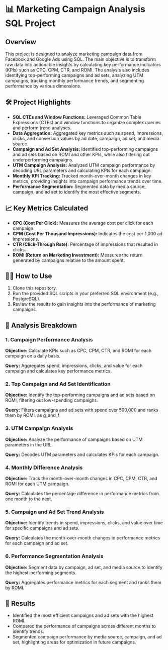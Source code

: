 # 📊 Marketing Campaign Analysis SQL Project

## Overview
This project is designed to analyze marketing campaign data from Facebook and Google Ads using SQL. The main objective is to transform raw data into actionable insights by calculating key performance indicators (KPIs) such as CPC, CPM, CTR, and ROMI. The analysis also includes identifying top-performing campaigns and ad sets, analyzing UTM campaigns, tracking monthly performance trends, and segmenting performance by various dimensions.

## 🛠️ Project Highlights
- **SQL CTEs and Window Functions:** Leveraged Common Table Expressions (CTEs) and window functions to organize complex queries and perform trend analyses.
- **Data Aggregation:** Aggregated key metrics such as spend, impressions, clicks, and conversion values by ad date, campaign, ad set, and media source.
- **Campaign and Ad Set Analysis:** Identified top-performing campaigns and ad sets based on ROMI and other KPIs, while also filtering out underperforming campaigns.
- **UTM Campaign Analysis:** Analyzed UTM campaign performance by decoding URL parameters and calculating KPIs for each campaign.
- **Monthly KPI Tracking:** Tracked month-over-month changes in key metrics, providing insights into campaign performance trends over time.
- **Performance Segmentation:** Segmented data by media source, campaign, and ad set to identify the most effective segments.

## 📈 Key Metrics Calculated
- **CPC (Cost Per Click):** Measures the average cost per click for each campaign.
- **CPM (Cost Per Thousand Impressions):** Indicates the cost per 1,000 ad impressions.
- **CTR (Click-Through Rate):** Percentage of impressions that resulted in clicks.
- **ROMI (Return on Marketing Investment):** Measures the return generated by campaigns relative to the amount spent.

## 🧑‍💻 How to Use
1. Clone this repository.
2. Run the provided SQL scripts in your preferred SQL environment (e.g., PostgreSQL).
3. Review the results to gain insights into the performance of marketing campaigns.

## 📝 Analysis Breakdown

### 1. Campaign Performance Analysis
**Objective:** Calculate KPIs such as CPC, CPM, CTR, and ROMI for each campaign on a daily basis.

**Query:** Aggregates spend, impressions, clicks, and value for each campaign and calculates key performance metrics.


### 2. Top Campaign and Ad Set Identification
**Objective:** Identify the top-performing campaigns and ad sets based on ROMI, filtering out low-spending campaigns.

**Query:** Filters campaigns and ad sets with spend over 500,000 and ranks them by ROMI.
														as g_and_f

### 3. UTM Campaign Analysis
**Objective:** Analyze the performance of campaigns based on UTM parameters in the URL.

**Query:** Decodes UTM parameters and calculates KPIs for each campaign.


### 4. Monthly Difference Analysis
**Objective:** Track the month-over-month changes in CPC, CPM, CTR, and ROMI for each UTM campaign.

**Query:** Calculates the percentage difference in performance metrics from one month to the next.



### 5. Campaign and Ad Set Trend Analysis
**Objective:** Identify trends in spend, impressions, clicks, and value over time for specific campaigns and ad sets.

**Query:** Calculates the month-over-month changes in performance metrics for each campaign and ad set.



### 6. Performance Segmentation Analysis
**Objective:** Segment data by campaign, ad set, and media source to identify the highest-performing segments.

**Query:** Aggregates performance metrics for each segment and ranks them by ROMI.

## 🚀 Results
- Identified the most efficient campaigns and ad sets with the highest ROMI.
- Compared the performance of campaigns across different months to identify trends.
- Segmented campaign performance by media source, campaign, and ad set, highlighting areas for optimization in future campaigns.
